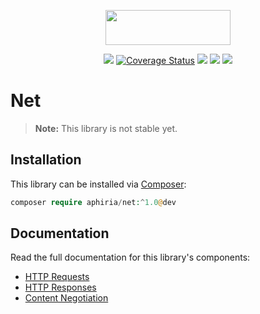 <p align="center"><a href="https://www.aphiria.com" target="_blank" title="Aphiria"><img src="https://www.aphiria.com/images/aphiria-logo.svg" width="200" height="56"></a></p>

<p align="center">
<a href="https://github.com/aphiria/net/actions"><img src="https://github.com/aphiria/net/workflows/ci/badge.svg"></a>
<a href='https://coveralls.io/github/aphiria/net?branch=0.x'><img src='https://coveralls.io/repos/github/aphiria/net/badge.svg?branch=0.x' alt='Coverage Status' /></a>
<a href="https://packagist.org/packages/aphiria/net"><img src="https://poser.pugx.org/aphiria/net/v/stable.svg"></a>
<a href="https://packagist.org/packages/aphiria/net"><img src="https://poser.pugx.org/aphiria/net/v/unstable.svg"></a>
<a href="https://packagist.org/packages/aphiria/net"><img src="https://poser.pugx.org/aphiria/net/license.svg"></a>
</p>

# Net

> **Note:** This library is not stable yet.

## Installation

This library can be installed via [Composer](https://getcomposer.org/download/):

```php
composer require aphiria/net:^1.0@dev
```

## Documentation

Read the full documentation for this library's components:

* <a href="https://www.aphiria.com/docs/0.x/http-requests.html" target="_blank">HTTP Requests</a>
* <a href="https://www.aphiria.com/docs/0.x/http-responses.html" target="_blank">HTTP Responses</a>
* <a href="https://www.aphiria.com/docs/0.x/content-negotiation.html" target="_blank">Content Negotiation</a>
